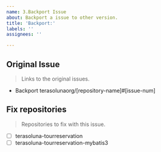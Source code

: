 ```yaml
---
name: 3.Backport Issue
about: Backport a issue to other version.
title: 'Backport:'
labels: ''
assignees: ''

---
```


## Original Issue
> Links to the original issues.

- Backport terasolunaorg/[repository-name]#[issue-num]

## Fix repositories
> Repositories to fix with this issue.

- [ ] terasoluna-tourreservation
- [ ] terasoluna-tourreservation-mybatis3
